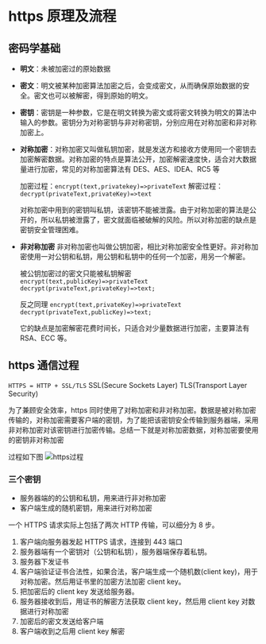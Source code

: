 # https 原理及流程

## 密码学基础

- **明文**：未被加密过的原始数据
- **密文**：明文被某种加密算法加密之后，会变成密文，从而确保原始数据的安全。密文也可以被解密，得到原始的明文。
- **密钥**：密钥是一种参数，它是在明文转换为密文或将密文转换为明文的算法中输入的参数。密钥分为对称密钥与非对称密钥，分别应用在对称加密和非对称加密上。

- **对称加密**：对称加密又叫做私钥加密，就是发送方和接收方使用同一个密钥去加密解密数据。对称加密的特点是算法公开，加密解密速度快，适合对大数据量进行加密，常见的对称加密算法有 DES、AES、IDEA、RC5 等

  加密过程：`encrypt(text,privatekey)=>privateText`
  解密过程：`decrypt(privateText,privateKey)=>text`

  对称加密中用到的密钥叫私钥，该密钥不能被泄露。由于对称加密的算法是公开的，所以私钥被泄露了，密文就面临被破解的风险。所以对称加密的缺点是密钥安全管理困难。

- **非对称加密** 非对称加密也叫做公钥加密，相比对称加密安全性更好。非对称加密使用一对公钥和私钥，用公钥和私钥中的任何一个加密，用另一个解密。

  被公钥加密过的密文只能被私钥解密
  `encrypt(text,publicKey)=>privateText`
  `decrypt(privateText,privateKey)=>text;`

  反之同理
  `encrypt(text,privateKey)=>privateText`
  `decrypt(privateText,publicKey)=>text;`

  它的缺点是加密解密花费时间长，只适合对少量数据进行加密，主要算法有 RSA、ECC 等。

## https 通信过程

`HTTPS = HTTP + SSL/TLS` SSL(Secure Sockets Layer) TLS(Transport Layer Security)

为了兼顾安全效率，https 同时使用了对称加密和非对称加密。数据是被对称加密传输的，对称加密需要客户端的密钥，为了能把该密钥安全传输到服务器端，采用非对称加密对该密钥进行加密传输。总结一下就是对称加密数据，对称加密要使用的密钥非对称加密

过程如下图
![https过程](https://upload-images.jianshu.io/upload_images/627325-dc83fef6ac2e6c88.png?imageMogr2/auto-orient/strip|imageView2/2/w/648/format/webp)

### 三个密钥

- 服务器端的的公钥和私钥，用来进行非对称加密
- 客户端生成的随机密钥，用来进行对称加密

一个 HTTPS 请求实际上包括了两次 HTTP 传输，可以细分为 8 步。

1. 客户端向服务器发起 HTTPS 请求，连接到 443 端口
2. 服务器端有一个密钥对（公钥和私钥），服务器端保存着私钥。
3. 服务器下发证书
4. 客户端验证证书合法性，如果合法，客户端生成一个随机数(client key)，用于对称加密。然后用证书里的加密方法加密 client key。
5. 把加密后的 client key 发送给服务器。
6. 服务器接收到后，用证书的解密方法获取 client key，然后用 client key 对数据进行对称加密
7. 加密后的密文发送给客户端
8. 客户端收到之后用 client key 解密
